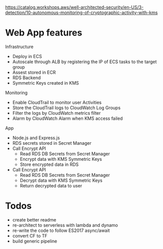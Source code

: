 https://catalog.workshops.aws/well-architected-security/en-US/3-detection/10-autonomous-monitoring-of-cryptographic-activity-with-kms

# Web App features
Infrastructure
* Deploy in ECS
* Autoscale through ALB by registering the IP of ECS tasks to the target group
* Assest stored in ECR
* RDS Backend 
* Symmetric Keys created in KMS

Monitoring
* Enable CloudTrail to monitor user Activities
* Store the CloudTrail logs to CloudWatch Log Groups
* Filter the logs by CloudWatch metrics filter
* Alarm by CloudWatch Alarm when KMS access failed

App
* Node.js and Express.js
* RDS secrets stored in Secret Manager
* Call Encrypt API
    * Read RDS DB Secrets from Secret Manager
    * Encrypt data with KMS Symmetric Keys
    * Store encrypted data in RDS
* Call Encrypt API
    * Read RDS DB Secrets from Secret Manager
    * Decrypt data with KMS Symmetric Keys
    * Return decrypted data to user

# Todos
- create better readme
- re-architect to serverless with lambda and dynamo
- re-write the code to follow ES2017 async/await
- convert CF to TF
- build generic pipeline